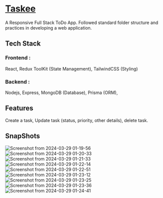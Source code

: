 # [Taskee](https://taskee2000.netlify.app/)
A Responsive Full Stack ToDo App.
Followed standard folder structure and practices in developing a web application.

## Tech Stack
### Frontend : 
React, Redux ToolKit (State Management), TailwindCSS (Styling)
### Backend : 
Nodejs, Express, MongoDB (Database), Prisma (ORM), 

## Features
Create a task,
Update task (status, priority, other details),
delete task.

## SnapShots

![Screenshot from 2024-03-29 01-19-56](https://github.com/Sandy177000/taskee/assets/112424645/196e7616-dd94-41c0-8b96-a3c4fcd4a7cb)
![Screenshot from 2024-03-29 01-20-33](https://github.com/Sandy177000/taskee/assets/112424645/7f968350-f15b-4040-8d68-9fd9a16a0cd0)
![Screenshot from 2024-03-29 01-21-33](https://github.com/Sandy177000/taskee/assets/112424645/96c4b092-9d8d-43f6-b2d4-f8e4f11433ab)
![Screenshot from 2024-03-29 01-22-14](https://github.com/Sandy177000/taskee/assets/112424645/4e3d20c5-1878-4d2f-87a1-f29b9c94354e)
![Screenshot from 2024-03-29 01-22-51](https://github.com/Sandy177000/taskee/assets/112424645/4a02412c-86d9-4738-9b21-86c1670fc187)
![Screenshot from 2024-03-29 01-23-12](https://github.com/Sandy177000/taskee/assets/112424645/ded46ab4-2e32-4e94-969d-730e30a7c483)
![Screenshot from 2024-03-29 01-23-25](https://github.com/Sandy177000/taskee/assets/112424645/fd137d1f-9d22-4d6b-a2e4-057c73dc7ad7)
![Screenshot from 2024-03-29 01-23-36](https://github.com/Sandy177000/taskee/assets/112424645/461dfda0-36dd-4942-aa02-bce1000e02f4)
![Screenshot from 2024-03-29 01-24-41](https://github.com/Sandy177000/taskee/assets/112424645/46040998-dd40-4a07-ba8e-609693498ad3)
